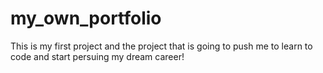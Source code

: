 # my_own_portfolio
This is my first project and the project that is going to push me to learn to code and start persuing my dream career!
